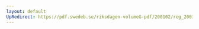 ```yaml
---
layout: default
UpRedirect: https://pdf.swedeb.se/riksdagen-volumeG-pdf/200102/reg_200102/reg_200102_0350.pdf
---
```

